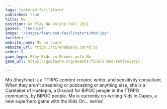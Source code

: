```yaml
---
tags: featured-facilitator
published: true
title: Mo
position: Go Play NW Online Fall 2022
gender: "(he/him)"
image: "/images/featured-facilitators/MoN.jpg"
twitter: ''
website_name: Mo on caard
website_url: https://sirenabesos.carrd.co
order: 0
game_hype: Play Kids on Brooms with Mo
game_url: https://goplaynw.org/events/finals-and-tomfoolery/

---
```

Mo (they/she) is a TTRPG content creator, writer, and sensitivity consultant. When they aren't streaming or podcasting or anything else, she is a Caretaker of Huetopia, a Discord for BIPOC people in the TTRPG community, by BIPOC people. Mo is currently co-writing Kids in Capes, a new superhero game with the Kids On... series!